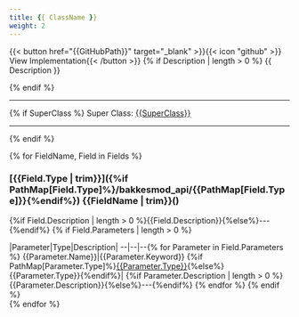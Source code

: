 ```yaml
---
title: {{ ClassName }}
weight: 2
---
```

\{\{< button href="{{GitHubPath}}" target="_blank" >\}\}\{\{< icon "github" >\}\} View Implementation\{\{< /button >\}\}
{% if Description | length > 0 %}
{{ Description }}

{% endif %}

---

{% if SuperClass %}
Super Class: [{{SuperClass}}](/bakkesmod_api/{{PathMap[SuperClass]}})

---

{% endif %}

{% for FieldName, Field in Fields %}
### [{{Field.Type | trim}}]({%if PathMap[Field.Type]%}/bakkesmod_api/{{PathMap[Field.Type]}}{%endif%})&nbsp;{{FieldName | trim}}()
{%if Field.Description | length > 0 %}{{Field.Description}}{%else%}---{%endif%}
{% if Field.Parameters | length > 0 %}

|Parameter|Type|Description|
--|--|--{% for Parameter in Field.Parameters %}
{{Parameter.Name}}|{{Parameter.Keyword}}&nbsp;{%if PathMap[Parameter.Type]%}[{{Parameter.Type}}](/bakkesmod_api/{{PathMap[Parameter.Type]}}){%else%}{{Parameter.Type}}{%endif%}| {%if Parameter.Description | length > 0 %}{{Parameter.Description}}{%else%}---{%endif%}
{% endfor %}
{% endif %}
<br />
{% endfor %}
